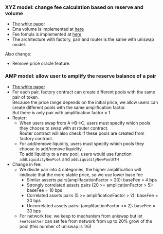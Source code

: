 ### XYZ model: change fee calculation based on reserve and volume
- [The white paper](https://github.com/xyzswap/xyz-protocol/blob/main/xyz.pdf)
- Ema volume is implemented at [here](contracts/VolumeTrendRecorder.sol)
- Fee fomula is implemented at [here](contracts/libraries/FeeFomula.sol)
- The architecture with factory, pair and router is the same with uniswap model.

Also change:
- Remove price oracle feature.
### AMP model: allow user to amplify the reserve balance of a pair
- [The white paper](https://github.com/xyzswap/xyz-protocol/blob/main/apr_v2.pdf)
- For each pair, factory contract can create different pools with the same pair of token.   
Because the price range depends on the initial price, we allow users can create different pools with the same amplification factor.   
But there is only pair with amplification factor = 1
- Router:
    - When users swap from A->B->C, users must specify which pools they choose to swap with at router contract.   
Router contract will also check if these pools are created from factory contract.
    - For add/remove liquidity, users must specify which pools they choose to add/remove liquidity.   
To add liquidity to a new pool, users would use function `addLiquidityNewPool` and `addLiquidityNewPoolETH`  
- Change in fee:
  - We divide pair into 4 categories, the higher amplification will inidicate that the more stable price, so we use lower base fee
    - Similar asserts pairs(amplifacationFactor > 20): baseFee = 4 bps
    - Strongly correlated assets pairs (20 >= amplicationFactor > 5): baseFee = 10 bps
    - Correlated assets pairs (5 >= amplificationFactor > 2): baseFee = 20 bps
    - Uncorrelated assets pairs: (amplifactionFactor <= 2): baseFee = 30 bps
  - For network fee: we keep to mechanism from uniswap but let `FeeToSetter` can set fee from network from up to 20% grow of the pool (this number of uniswap is 1/6)